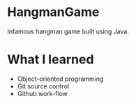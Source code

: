 # HangmanGame
Infamous hangman game built using Java. 

# What I learned
* Object-oriented programming
* Git source control
* Github work-flow

